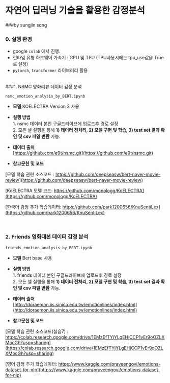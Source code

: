 # 자연어 딥러닝 기술을 활용한 감정분석 
###<t>by sungjin song

### 0. 실행 환경
- google `colab` 에서 진행.
- 런타임 유형 하드웨어 가속기 : GPU 및 TPU (TPU사용시에는 tpu_use값을 True로 설정)
- `pytorch`, `transformer` 라이브러리 활용
<br>
###1. NSMC 영화리뷰 데이터 감정 분석

`nsmc_emotion_analysis_by_BERT.ipynb`  

- <b>모델</b> 
<t>KOELECTRA Version 3 사용</t>

- <b>실행 방법</b>  
<t>1. nsmc 데이터 본인 구글드라이브에 업로드후 경로 설정<br>
<t>2. 모든 셀 실행을 통해 <b>1) 데이터 전처리, 2) 모델 구현 및 학습, 3) test set 결과 확인 및 csv 파일 변환</b> 가능.

- <b>데이터 출처</b>  
<t>[https://github.com/e9t/nsmc.git](https://github.com/e9t/nsmc.git)


- <b>참고문헌 및 코드</b>    

<t>[모델 학습 관련 소스코드 : https://github.com/deepseasw/bert-naver-movie-review](https://github.com/deepseasw/bert-naver-movie-review)

<t>[KoELECTRA 모델 코드: https://github.com/monologg/KoELECTRA](https://github.com/monologg/KoELECTRA)

<t>[한국어 감정 추가 학습데이터: https://github.com/park1200656/KnuSentiLex](https://github.com/park1200656/KnuSentiLex)

<br>

### 2. Friends 영화대본 데이터 감정 분석

`friends_emotion_analysis_by_BERT.ipynb`  
- <b>모델</b> 
<t>Bert base 사용</t>

- <b>실행 방법</b>  
<t>1. friends 데이터 본인 구글드라이브에 업로드후 경로 설정<br>
<t>2. 모든 셀 실행을 통해 <b>1) 데이터 전처리, 2) 모델 구현 및 학습, 3) test set 결과 확인 및 csv 파일 변환</b> 가능.


- <b>데이터 출처</b>  
<t>[http://doraemon.iis.sinica.edu.tw/emotionlines/index.html](http://doraemon.iis.sinica.edu.tw/emotionlines/index.html)


- <b>참고문헌 및 코드</b>  

<t>[모델 학습 관련 소스코드(실습7) : https://colab.research.google.com/drive/1EMzEfTYjYLgEHjCCP1vEr9oOZLXMocGh?usp=sharing](https://colab.research.google.com/drive/1EMzEfTYjYLgEHjCCP1vEr9oOZLXMocGh?usp=sharing)

<t>[영어 감정 추가 학습데이터: https://www.kaggle.com/praveengovi/emotions-dataset-for-nlp](https://www.kaggle.com/praveengovi/emotions-dataset-for-nlp)

<br>

